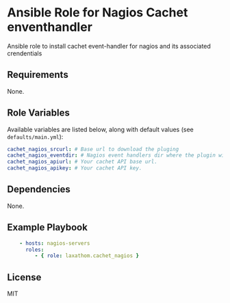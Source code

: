 Ansible Role for Nagios Cachet enventhandler
============================================

Ansible role to install cachet event-handler for nagios and its associated crendentials

Requirements
------------
None.

Role Variables
--------------

Available variables are listed below, along with default values (see `defaults/main.yml`):

```yaml
cachet_nagios_srcurl: # Base url to download the pluging
cachet_nagios_eventdir: # Nagios event handlers dir where the plugin will be installed and run
cachet_nagios_apiurl: # Your cachet API base url.
cachet_nagios_apikey: # Your cachet API key.
```

Dependencies
------------

None.

Example Playbook
----------------

```yaml
    - hosts: nagios-servers
      roles:
         - { role: laxathom.cachet_nagios }
```

License
-------

MIT
